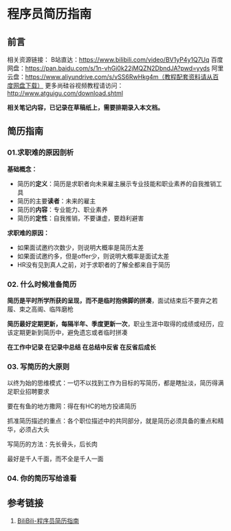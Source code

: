 # 程序员简历指南


## 前言

相关资源链接：
B站直达：https://www.bilibili.com/video/BV1yP4y1Q7Uq
百度网盘：https://pan.baidu.com/s/1n-vhGi0k22jMQZN2DbndJA?pwd=yyds
阿里云盘：https://www.aliyundrive.com/s/vSS6RwHkg4m（教程配套资料请从百度网盘下载）
更多尚硅谷视频教程请访问：http://www.atguigu.com/download.shtml


**相关笔记内容，已记录在草稿纸上，需要排期录入本文档。**

## 简历指南

### 01.求职难的原因剖析

**基础概念：**

- 简历的**定义**：简历是求职者向未来雇主展示专业技能和职业素养的自我推销工具
- 简历的主要**读者**：未来的雇主
- 简历的**内容**：专业能力、职业素养
- 简历的**定性**：自我推销，不要谦虚，要趋利避害

**求职难的原因：**

- 如果面试邀约次数少，则说明大概率是简历太差
- 如果面试邀约多，但是offer少，则说明大概率是面试太差
- HR没有见到真人之前，对于求职者的了解全都来自于简历



### 02. 什么时候准备简历

**简历是平时所学所获的呈现，而不是临时抱佛脚的拼凑**，面试结束后不要弃之若履、束之高阁、临阵磨枪

**简历最好定期更新，每隔半年、季度更新一次**，职业生涯中取得的成绩或经历，应该定期更新到简历中，避免遗忘或者临时拼凑


**在工作中记录
在记录中总结
在总结中反省
在反省后成长**



### 03. 写简历的大原则

以终为始的思维模式：一切不以找到工作为目标的写简历，都是瞎扯淡，简历得满足职业招聘要求

要在有鱼的地方撒网：得在有HC的地方投递简历

抓准简历描述的重点：各个职位描述中的共同部分，就是简历必须具备的重点和精华，必须占大头

写简历的方法：先长骨头，后长肉

最好是千人千面，而不全是千人一面


### 04. 你的简历写给谁看




## 参考链接
1. [BiliBili-程序员简历指南](https://www.bilibili.com/video/BV1yP4y1Q7Uq)